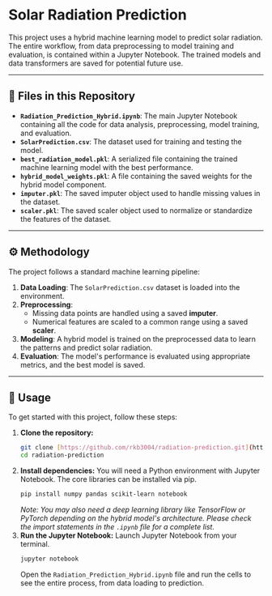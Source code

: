 # Solar Radiation Prediction

This project uses a hybrid machine learning model to predict solar radiation. The entire workflow, from data preprocessing to model training and evaluation, is contained within a Jupyter Notebook. The trained models and data transformers are saved for potential future use.

***

## 📜 Files in this Repository

* **`Radiation_Prediction_Hybrid.ipynb`**: The main Jupyter Notebook containing all the code for data analysis, preprocessing, model training, and evaluation.
* **`SolarPrediction.csv`**: The dataset used for training and testing the model.
* **`best_radiation_model.pkl`**: A serialized file containing the trained machine learning model with the best performance.
* **`hybrid_model_weights.pkl`**: A file containing the saved weights for the hybrid model component.
* **`imputer.pkl`**: The saved imputer object used to handle missing values in the dataset.
* **`scaler.pkl`**: The saved scaler object used to normalize or standardize the features of the dataset.

***

## ⚙️ Methodology

The project follows a standard machine learning pipeline:
1.  **Data Loading**: The `SolarPrediction.csv` dataset is loaded into the environment.
2.  **Preprocessing**:
    * Missing data points are handled using a saved **imputer**.
    * Numerical features are scaled to a common range using a saved **scaler**.
3.  **Modeling**: A hybrid model is trained on the preprocessed data to learn the patterns and predict solar radiation.
4.  **Evaluation**: The model's performance is evaluated using appropriate metrics, and the best model is saved.

***

## 🚀 Usage

To get started with this project, follow these steps:

1.  **Clone the repository:**
    ```bash
    git clone [https://github.com/rkb3004/radiation-prediction.git](https://github.com/rkb3004/radiation-prediction.git)
    cd radiation-prediction
    ```
2.  **Install dependencies:**
    You will need a Python environment with Jupyter Notebook. The core libraries can be installed via pip.
    ```bash
    pip install numpy pandas scikit-learn notebook
    ```
    *Note: You may also need a deep learning library like TensorFlow or PyTorch depending on the hybrid model's architecture. Please check the import statements in the `.ipynb` file for a complete list.*
3.  **Run the Jupyter Notebook:**
    Launch Jupyter Notebook from your terminal.
    ```bash
    jupyter notebook
    ```
    Open the `Radiation_Prediction_Hybrid.ipynb` file and run the cells to see the entire process, from data loading to prediction.

